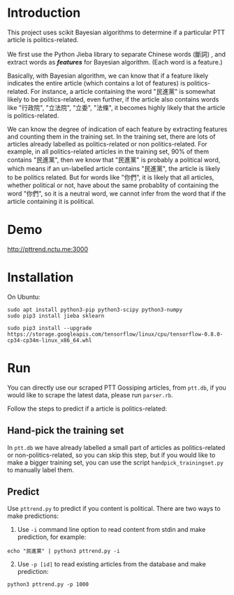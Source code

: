 # Introduction
This project uses scikit Bayesian algorithms to determine if a particular PTT article is politics-related.

We first use the Python Jieba library to separate Chinese words (斷詞) , and extract words as ***features*** for Bayesian algorithm. (Each word is a feature.)

Basically, with Bayesian algorithm, we can know that if a feature likely indicates the entire article (which contains a lot of features) is politics-related. For instance, a article containing the word "民進黨" is somewhat likely to be politics-related, even further, if the article also contains words like  "行政院", "立法院", "立委", "法條", it becomes highly likely that the article is politics-related.

We can know the degree of indication of each feature by extracting features and counting them in the training set. In the training set, there are lots of articles already labelled as politics-related or non politics-related. For example, in all politics-related articles in the training set, 90% of them contains "民進黨", then we know that "民進黨" is probably a political word, which means if an un-labelled article contains "民進黨", the article is likely to be politics related. But for words like "你們", it is likely that all articles, whether political or not, have about the same probablity of containing the word "你們", so it is a neutral word, we cannot infer from the word that if the article containing it is political.

# Demo
http://pttrend.nctu.me:3000

# Installation
On Ubuntu:

````
sudo apt install python3-pip python3-scipy python3-numpy
sudo pip3 install jieba sklearn

sudo pip3 install --upgrade https://storage.googleapis.com/tensorflow/linux/cpu/tensorflow-0.8.0-cp34-cp34m-linux_x86_64.whl
````

# Run
You can directly use our scraped PTT Gossiping articles, from `ptt.db`, if you would like to scrape the latest data, please run `parser.rb`.

Follow the steps to predict if a article is politics-related:

## Hand-pick the training set
In `ptt.db` we have already labelled a small part of articles as politics-related or non-politics-related, so you can skip this step, but if you would like to make a bigger training set, you can use the script `handpick_trainingset.py` to manually label them.

## Predict
Use `pttrend.py` to predict if you content is political. There are two ways to make predictions:

1. Use `-i` command line option to read content from stdin and make prediction, for example:
````
echo "民進黨" | python3 pttrend.py -i
````

2. Use `-p [id]` to read existing articles from the database and make prediction:
````
python3 pttrend.py -p 1000
````
